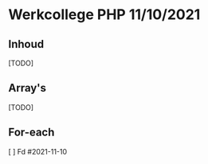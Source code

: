 # Werkcollege PHP 11/10/2021

## Inhoud

[TODO]

## Array's

[TODO]

## For-each

[ ] Fd #2021-11-10